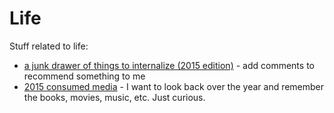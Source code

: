 # Life

Stuff related to life:

 - [a junk drawer of things to internalize (2015 edition)](https://github.com/rick/life/issues/6) - add comments to recommend something to me
 - [2015 consumed media](https://github.com/rick/life/issues/7) - I want to look back over the year and remember the books, movies, music, etc. Just curious.
